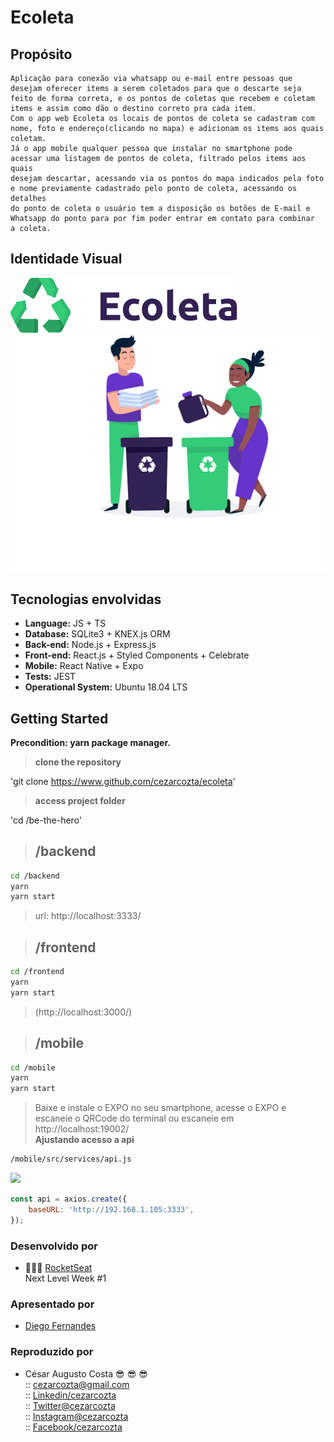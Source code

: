 # Ecoleta

## Propósito

    Aplicação para conexão via whatsapp ou e-mail entre pessoas que 
    desejam oferecer items a serem coletados para que o descarte seja 
    feito de forma correta, e os pontos de coletas que recebem e coletam
    items e assim como dão o destino correto pra cada item.
    Com o app web Ecoleta os locais de pontos de coleta se cadastram com 
    nome, foto e endereço(clicando no mapa) e adicionam os items aos quais
    coletam.
    Já o app mobile qualquer pessoa que instalar no smartphone pode 
    acessar uma listagem de pontos de coleta, filtrado pelos items aos quais
    desejam descartar, acessando via os pontos do mapa indicados pela foto
    e nome previamente cadastrado pelo ponto de coleta, acessando os detalhes
    do ponto de coleta o usuário tem a disposição os botões de E-mail e 
    Whatsapp do ponto para por fim poder entrar em contato para combinar 
    a coleta.   

## Identidade Visual  

![](https://github.com/cezarcozta/ecoleta/blob/master/frontend/src/assets/logo.svg)
![](https://github.com/cezarcozta/ecoleta/blob/master/frontend/src/assets/home-background.svg)



## Tecnologias envolvidas  

- **Language:** JS + TS  
- **Database:** SQLite3 + KNEX.js ORM  
- **Back-end:** Node.js + Express.js  
- **Front-end:** React.js + Styled Components + Celebrate  
- **Mobile:** React Native + Expo  
- **Tests:** JEST  
- **Operational System:** Ubuntu 18.04 LTS  

## Getting Started  

**Precondition: yarn package manager.**  
>**clone the repository**  

'git clone https://www.github.com/cezarcozta/ecoleta'  

>**access project folder**  

'cd /be-the-hero'  

>## **/backend**  

```zsh
cd /backend  
yarn  
yarn start  
```

>url: http://localhost:3333/

>## **/frontend**  

```zsh
cd /frontend  
yarn  
yarn start
```  

>(http://localhost:3000/)  

>## **/mobile**  

```zsh
cd /mobile  
yarn
yarn start
```  

> Baixe e instale o EXPO no seu smartphone, acesse o EXPO e escaneie o QRCode do terminal ou escaneie em http://localhost:19002/  
>**Ajustando acesso a api**  

```zsh
/mobile/src/services/api.js
```

![](https://github.com/cezarcozta/be-the-hero/blob/master/mobile/src/assests/tela.png)  

```javascript
const api = axios.create({
    baseURL: 'http://192.168.1.105:3333',
});
```  

### Desenvolvido por  

- :rocket::rocket::rocket: [RocketSeat](https://rocketseat.com.br/)  
    Next Level Week #1  

### Apresentado por  

- [Diego Fernandes](https://github.com/diego3g)  

### Reproduzido por  

- César Augusto Costa :sunglasses: :sunglasses: :sunglasses:  
:: cezarcozta@gmail.com  
:: [Linkedin/cezarcozta](www.linkedin.com/in/cezarcozta)  
:: [Twitter@cezarcozta](www.twitter.com/cezarcozta)  
:: [Instagram@cezarcozta](www.instagram.com/cezarcozta)  
:: [Facebook/cezarcozta](www.facebook.com/cezarcozta)  
